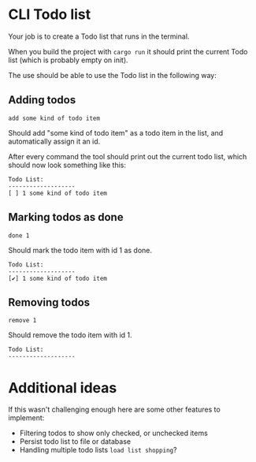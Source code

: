 # CLI Todo list
Your job is to create a Todo list that runs in the terminal.

When you build the project with `cargo run` it should print the current Todo list (which is probably empty on init).

The use should be able to use the Todo list in the following way:

## Adding todos

`add some kind of todo item`

Should add "some kind of todo item" as a todo item in the list, and automatically assign it an id.

After every command the tool should print out the current todo list, which should now look something like this:

```
Todo List:  
-------------------
[ ] 1 some kind of todo item
```

## Marking todos as done

`done 1`

Should mark the todo item with id 1 as done.

```
Todo List:  
-------------------
[✔] 1 some kind of todo item
```

## Removing todos

`remove 1`

Should remove the todo item with id 1.

```
Todo List:  
-------------------
```


# Additional ideas
If this wasn't challenging enough here are some other features to implement:
* Filtering todos to show only checked, or unchecked items
* Persist todo list to file or database
* Handling multiple todo lists `load list shopping`?
